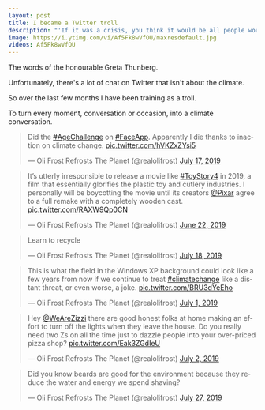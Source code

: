 ```yaml
---
layout: post
title: I became a Twitter troll
description: "'If it was a crisis, you think it would be all people would talk about'"
image: https://i.ytimg.com/vi/Af5Fk8wVfOU/maxresdefault.jpg
videos: Af5Fk8wVfOU
---
```


The words of the honourable Greta Thunberg.

Unfortunately, there's a lot of chat on Twitter that isn't about the climate.

So over the last few months I have been training as a troll.

To turn every moment, conversation or occasion, into a climate conversation.

<blockquote class="twitter-tweet tw-align-center"><p lang="en" dir="ltr">Did the <a href="https://twitter.com/hashtag/AgeChallenge?src=hash&amp;ref_src=twsrc%5Etfw">#AgeChallenge</a> on <a href="https://twitter.com/hashtag/FaceApp?src=hash&amp;ref_src=twsrc%5Etfw">#FaceApp</a>. Apparently I die thanks to inaction on climate change. <a href="https://t.co/hVKZxZYsi5">pic.twitter.com/hVKZxZYsi5</a></p>&mdash; Oli Frost Refrosts The Planet (@realolifrost) <a href="https://twitter.com/realolifrost/status/1151463306546360321?ref_src=twsrc%5Etfw">July 17, 2019</a></blockquote> <script async src="https://platform.twitter.com/widgets.js" charset="utf-8"></script>

<blockquote class="twitter-tweet tw-align-center"><p lang="en" dir="ltr">It’s utterly irresponsible to release a movie like <a href="https://twitter.com/hashtag/ToyStory4?src=hash&amp;ref_src=twsrc%5Etfw">#ToyStory4</a> in 2019, a film that essentially glorifies the plastic toy and cutlery industries. I personally will be boycotting the movie until its creators <a href="https://twitter.com/Pixar?ref_src=twsrc%5Etfw">@Pixar</a> agree to a full remake with a completely wooden cast. <a href="https://t.co/RAXW9Qp0CN">pic.twitter.com/RAXW9Qp0CN</a></p>&mdash; Oli Frost Refrosts The Planet (@realolifrost) <a href="https://twitter.com/realolifrost/status/1142355409421910016?ref_src=twsrc%5Etfw">June 22, 2019</a></blockquote> <script async src="https://platform.twitter.com/widgets.js" charset="utf-8"></script>

<blockquote class="twitter-tweet tw-align-center"><p lang="en" dir="ltr">Learn to recycle</p>&mdash; Oli Frost Refrosts The Planet (@realolifrost) <a href="https://twitter.com/realolifrost/status/1151847398085451777?ref_src=twsrc%5Etfw">July 18, 2019</a></blockquote> <script async src="https://platform.twitter.com/widgets.js" charset="utf-8"></script>

<blockquote class="twitter-tweet tw-align-center"><p lang="en" dir="ltr">This is what the field in the Windows XP background could look like a few years from now if we continue to treat <a href="https://twitter.com/hashtag/climatechange?src=hash&amp;ref_src=twsrc%5Etfw">#climatechange</a> like a distant threat, or even worse, a joke. <a href="https://t.co/BRU3dYeEho">pic.twitter.com/BRU3dYeEho</a></p>&mdash; Oli Frost Refrosts The Planet (@realolifrost) <a href="https://twitter.com/realolifrost/status/1145651926803144704?ref_src=twsrc%5Etfw">July 1, 2019</a></blockquote> <script async src="https://platform.twitter.com/widgets.js" charset="utf-8"></script>

<blockquote class="twitter-tweet tw-align-center"><p lang="en" dir="ltr">Hey <a href="https://twitter.com/WeAreZizzi?ref_src=twsrc%5Etfw">@WeAreZizzi</a> there are good honest folks at home making an effort to turn off the lights when they leave the house. Do you really need two Zs on all the time just to dazzle people into your over-priced pizza shop? <a href="https://t.co/Eak3ZGdIeU">pic.twitter.com/Eak3ZGdIeU</a></p>&mdash; Oli Frost Refrosts The Planet (@realolifrost) <a href="https://twitter.com/realolifrost/status/1146023194513563648?ref_src=twsrc%5Etfw">July 2, 2019</a></blockquote> <script async src="https://platform.twitter.com/widgets.js" charset="utf-8"></script>

<blockquote class="twitter-tweet tw-align-center"><p lang="en" dir="ltr">Did you know beards are good for the environment because they reduce the water and energy we spend shaving?</p>&mdash; Oli Frost Refrosts The Planet (@realolifrost) <a href="https://twitter.com/realolifrost/status/1155137757007794178?ref_src=twsrc%5Etfw">July 27, 2019</a></blockquote> <script async src="https://platform.twitter.com/widgets.js" charset="utf-8"></script>
